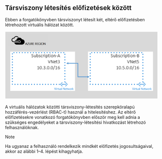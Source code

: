 ## <a name="a-namex-subapeering-across-subscriptions"></a><a name="x-sub"></a>Társviszony létesítés előfizetések között
Ebben a forgatókönyvben társviszonyt létesít két, eltérő előfizetésben létrehozott virtuális hálózat között.

![előfizetések közötti forgatókönyv](./media/virtual-networks-create-vnetpeering-scenario-crosssub-include/figure01.PNG)

A virtuális hálózatok közötti társviszony-létesítés szerepköralapú hozzáférés-vezérlést (RBAC-t) használ a hitelesítéshez. Az eltérő előfizetésekre vonatkozó forgatókönyvben először meg kell adnia a szükséges engedélyeket a társviszony-létesítési hivatkozást létrehozó felhasználóknak.

> [!NOTE]
> Ha ugyanaz a felhasználó rendelkezik mindkét előfizetés jogosultságaival, akkor az alábbi 1–4. lépést kihagyhatja.
> 
> 



<!--HONumber=Feb17_HO1-->


